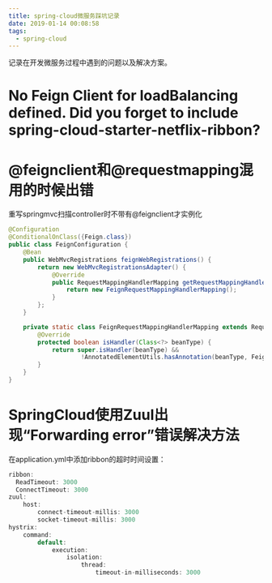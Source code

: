 ```yaml
---
title: spring-cloud微服务踩坑记录
date: 2019-01-14 00:08:58
tags:
  - spring-cloud
---
```

记录在开发微服务过程中遇到的问题以及解决方案。<!-- more -->

# No Feign Client for loadBalancing defined. Did you forget to include spring-cloud-starter-netflix-ribbon?

# @feignclient和@requestmapping混用的时候出错

重写springmvc扫描controller时不带有@feignclient才实例化

```java
@Configuration
@ConditionalOnClass({Feign.class})
public class FeignConfiguration {
    @Bean
    public WebMvcRegistrations feignWebRegistrations() {
        return new WebMvcRegistrationsAdapter() {
            @Override
            public RequestMappingHandlerMapping getRequestMappingHandlerMapping() {
                return new FeignRequestMappingHandlerMapping();
            }
        };
    }

    private static class FeignRequestMappingHandlerMapping extends RequestMappingHandlerMapping {
        @Override
        protected boolean isHandler(Class<?> beanType) {
            return super.isHandler(beanType) &&
                    !AnnotatedElementUtils.hasAnnotation(beanType, FeignClient.class);
        }
    }
}
```

# SpringCloud使用Zuul出现“Forwarding error”错误解决方法

在application.yml中添加ribbon的超时时间设置：

```java
ribbon:  
  ReadTimeout: 3000
  ConnectTimeout: 3000
zuul:
    host:
        connect-timeout-millis: 3000
        socket-timeout-millis: 3000
hystrix:
    command:
        default:
            execution:
                isolation:
                    thread:
                        timeout-in-milliseconds: 3000
```

